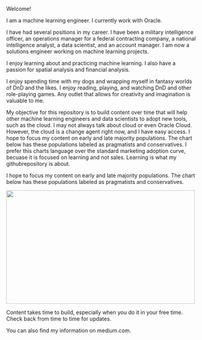 

Welcome!

I am a machine learning engineer.  I currently work with Oracle. 

I have had several positions in my career.  I have been a military intelligence officer, an operations manager for a federal contracting company, a national intelligence analyst, a data scientist, and an account manager.  I am now a solutions engineer working on machine learning projects.

I enjoy learning about and practicing machine learning.  I also have a passion for spatial analysis and financial analysis.

I enjoy spending time with my dogs and wrapping myself in fantasy worlds of DnD and the likes.  I enjoy reading, playing, and watching DnD and other role-playing games.  Any outlet that allows for creativity and imagination is valuable to me.

My objective for this repository is to build content over time that will help other machine learning engineers and data scientists to adopt new tools, such as the cloud. I may not always talk about cloud or even Oracle Cloud. However, the cloud is a change agent right now, and I have easy access. I hope to focus my content on early and late majority populations.  The chart below has these populations labeled as pragmatists and conservatives.  I prefer this charts language over the standard marketing adoption curve, becuase it is focused on learning and not sales. Learning is what my githubrepository is about.

I hope to focus my content on early and late majority populations. The chart below has these populations labeled as pragmatists and conservatives. 

<img src="https://github.com/nicktoscano/profile/blob/main/AdoptionCurve.jpg" width="500" height="300">

Content takes time to build, especially when you do it in your free time.  Check back from time to time for updates.

You can also find my information on medium.com.


